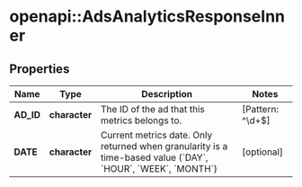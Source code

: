 # openapi::AdsAnalyticsResponseInner


## Properties
Name | Type | Description | Notes
------------ | ------------- | ------------- | -------------
**AD_ID** | **character** | The ID of the ad that this metrics belongs to. | [Pattern: ^\\d+$] 
**DATE** | **character** | Current metrics date. Only returned when granularity is a time-based value (&#x60;DAY&#x60;, &#x60;HOUR&#x60;, &#x60;WEEK&#x60;, &#x60;MONTH&#x60;) | [optional] 


